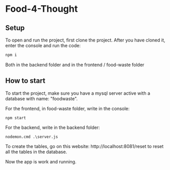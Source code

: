 # Food-4-Thought

## Setup

To open and run the project, first clone the project. After you have cloned it, enter the console and run the code:

```bash
npm i
```

Both in the backend folder and in the frontend / food-waste folder

## How to start

To start the project, make sure you have a mysql server active with a database with name: "foodwaste".

For the frontend, in food-waste folder, write in the console:

```node
npm start
```

For the backend, write in the backend folder:

```node
nodemon.cmd .\server.js
```

To create the tables, go on this website:
http://localhost:8081/reset
to reset all the tables in the database.

Now the app is work and running.
